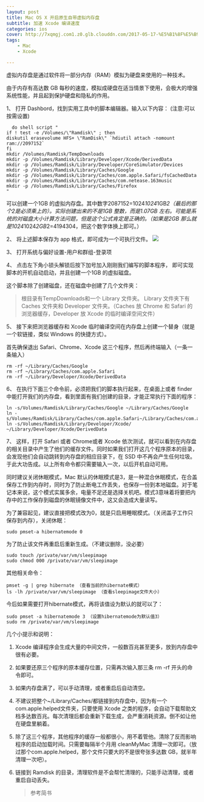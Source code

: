```yaml
---
layout: post
title: Mac OS X 开启原生自带虚拟内存盘
subtitle: 加速 Xcode 编译速度
categories: ios
cover: http://7xqmgj.com1.z0.glb.clouddn.com/2017-05-17-%E5%B1%8F%E5%B9%95%E5%BF%AB%E7%85%A7%202017-05-17%20%E4%B8%8A%E5%8D%889.59.46.png
tags: 
	- Mac
	- Xcode

---
```

虚拟内存盘是通过软件将一部分内存（RAM）模拟为硬盘来使用的一种技术。

由于内存有高达数 GB 每秒的速度，模拟成硬盘在适当情景下使用，会极大的增强系统性能，并且起到保护硬盘和隐私的作用。

1、 打开 Dashbord，找到实用工具中的脚本编辑器。输入以下内容： (注意:可以按需设置) 

	  do shell script "
	if ! test -e /Volumes/\"Ramdisk\" ; then
	diskutil erasevolume HFS+ \"RamDisk\" `hdiutil attach -nomount 	ram://2097152`
	fi
	mkdir /Volumes/Ramdisk/TempDownloads
	mkdir -p /Volumes/Ramdisk/Library/Developer/Xcode/DerivedData
	mkdir -p /Volumes/Ramdisk/Library/Developer/CoreSimulator/Devices
	mkdir -p /Volumes/Ramdisk/Library/Caches/Google
	mkdir -p /Volumes/Ramdisk/Library/Caches/com.apple.Safari/fsCachedData
	mkdir -p /Volumes/Ramdisk/Library/Caches/com.netease.163music
	mkdir -p /Volumes/Ramdisk/Library/Caches/Firefox
	"  
	
可以创建一个1GB 的虚拟内存盘。其中数字2087152=1024*1024*1GB*2（最后的那个2是必须乘上的）。实际创建出来的不是1GB 整数，而是1.07GB 左右。可能是系统的对磁盘大小计算方法问题，但是这个公式肯定是正确的。（如果是2GB 那么就是1024*1024*2GB*2=4194304，把这个数字体换上即可。）  

2、 将上述脚本保存为 app 格式，即可成为一个可执行文件。
![](http://7xqmgj.com1.z0.glb.clouddn.com/2017-05-16-jiaobenApp.png)  

3、 打开系统与偏好设置-用户和群组-登录项  

4、 点击左下角小锁头解锁后按下加号加入刚刚我们编写的脚本程序，
即可实现脚本的开机自动启动，并且创建一个1GB 的虚拟磁盘。

这个脚本除了创建磁盘，还在磁盘中创建了几个文件夹：  
>根目录有TempDownloads和一个 Library 文件夹。
Library 文件夹下有 Caches 文件夹和 Developer 文件夹。（Caches 放 Chrome 和 Safari 的浏览器缓存，Developer 放 Xcode 的临时编译空间文件）  

5、 接下来把浏览器缓存和 Xcode 临时编译空间在内存盘上创建一个替身（就是一个软链接，类似 Windows 的快捷方式）。

首先确保退出 Safari、Chrome、Xcode 这三个程序，然后再终端输入（一条一条输入）  

	rm -rf ~/Library/Caches/Google
	rm -rf ~/Library/Caches/com.apple.Safari
	rm -rf ~/Library/Developer/Xcode/DerivedData  
	
6、 在执行下面三个命令前，必须把我们的脚本执行起来，在桌面上或者 finder 中能打开我们的内存盘，看到里面有我们创建的目录，才能正常执行下面的程序：

	ln -s/Volumes/Ramdisk/Library/Caches/Google ~/Library/Caches/Google
	ln -s/Volumes/Ramdisk/Library/Caches/com.apple.Safari~/Library/Caches/com.apple.Safari
	ln -s/Volumes/Ramdisk/Library/Developer/Xcode/ ~/Library/Developer/Xcode/DerivedData

7、 这样，打开 Safari 或者 Chrome或者 Xcode 依次测试，就可以看到在内存盘的相关目录中产生了他们的缓存文件。同时如果我们打开这几个程序原本的目录，会发现他们会自动跳转到内存盘的相应目录下，在 SSD 中不再会产生任何垃圾。于此大功告成。以上所有命令都只需要输入一次，以后开机自动可用。  

同时建议关闭休眠模式，Mac 默认的休眠模式是3，是一种混合休眠模式，在合盖保存工作到内存时，同时为了防止断电工作丢失，也保存一份到本地磁盘。对于笔记本来说，这个模式实属多余，电量不足还是选择关机吧。模式3意味着将要把内存中的工作保存到磁盘的休眠镜像文件中，这又会造成大量读写。  

为了兼容起见，建议直接把模式改为0，就是只启用睡眠模式。（关闭盖子工作只保存到内存），关闭休眠：  
	
	sudo pmset-a hibernatemode 0  
	
为了防止该文件再重启后重新生成。（不建议删除，没必要）  
	
	sudo touch /private/var/vm/sleepimage 
	sudo chmod 000 /private/var/vm/sleepimage  
	
其他相关命令：  

	pmset -g | grep hibernate （查看当前的hibernate模式）
	ls -lh /private/var/vm/sleepimage （查看sleepimage文件大小）  
	
今后如果需要打开hibernate模式，再将该值设为默认的就可以了：

	sudo pmset -a hibernatemode 3 （设置hibernatemode为默认值3）
	sudo rm /private/var/vm/sleepimage  
	
几个小提示和说明：

1. Xcode 编译程序会生成大量的中间文件，一般数百兆甚至更多，放到内存盘中很有必要。

2. 如果要还原三个程序的原本缓存位置，只需再次输入那三条 rm -rf 开头的命令即可。

3. 如果内存盘满了，可以手动清理，或者重启后自动清空。

4. 不建议把整个~/Library/Caches/都链接到内存盘中，因为有一个 com.apple.helped文件夹，只要使用 Xcode 之类的程序，会自动下载帮助文档多达数百兆。每次清理后都会重新下载生成，会严重消耗资源。倒不如让他在硬盘里躺着。

5. 除了这三个程序，其他程序的缓存一般都很小，用不着管他。清除了反而影响程序的启动加载时间。只需要每隔半个月用 cleanMyMac 清理一次即可。（放过那个com.apple.helped，那个文件只要大的不是很夸张多达数 GB，就半年清理一次吧）。

6. 链接到 Ramdisk 的目录，清理软件是不会帮忙清理的，只能手动清理，或者重启自动丢失。

	> 参考简书
